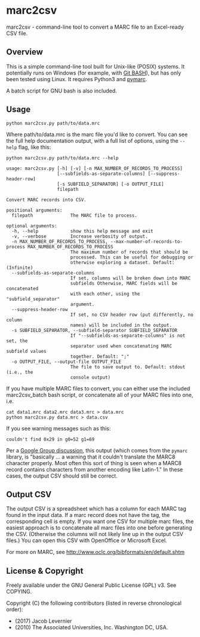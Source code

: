 marc2csv
========

marc2csv - command-line tool to convert a MARC file to an Excel-ready CSV file.

Overview
--------

This is a simple command-line tool built for Unix-like (POSIX) systems.
It potentially runs on Windows (for example, with [Git BASH](https://git-for-windows.github.io/)), but has only been tested using Linux.
It requires Python3 and [pymarc](http://pypi.python.org/pypi/pymarc).

A batch script for GNU bash is also included.

Usage
-----

    python marc2csv.py path/to/data.mrc

Where path/to/data.mrc is the marc file you'd like to convert.
You can see the full help documentation output, with a full list of options, using the `--help` flag, like this:

    python marc2csv.py path/to/data.mrc --help

```
usage: marc2csv.py [-h] [-v] [-n MAX_NUMBER_OF_RECORDS_TO_PROCESS]
                   [--subfields-as-separate-columns] [--suppress-header-row]
                   [-s SUBFIELD_SEPARATOR] [-o OUTPUT_FILE]
                   filepath

Convert MARC records into CSV.

positional arguments:
  filepath              The MARC file to process.

optional arguments:
  -h, --help            show this help message and exit
  -v, --verbose         Increase verbosity of output.
  -n MAX_NUMBER_OF_RECORDS_TO_PROCESS, --max-number-of-records-to-process MAX_NUMBER_OF_RECORDS_TO_PROCESS
                        The maximum number of records that should be
                        processed. This can be useful for debugging or
                        otherwise exploring a dataset. Default: (Infinite)
  --subfields-as-separate-columns
                        If set, columns will be broken down into MARC
                        subfields Otherwise, MARC fields will be concatenated
                        with each other, using the "subfield_separator"
                        argument.
  --suppress-header-row
                        If set, no CSV header row (put differently, no column
                        names) will be included in the output.
  -s SUBFIELD_SEPARATOR, --subfield-separator SUBFIELD_SEPARATOR
                        If "--subfields-as-separate-columns" is not set, the
                        separator used when concatenating MARC subfield values
                        together. Default: ";"
  -o OUTPUT_FILE, --output-file OUTPUT_FILE
                        The file to save output to. Default: stdout (i.e., the
                        console output)
```

If you have multiple MARC files to convert, you can either use the included
marc2csv_batch bash script, or concatenate all of your MARC files into one,
i.e.

    cat data1.mrc data2.mrc data3.mrc > data.mrc
    python marc2csv.py data.mrc > data.csv

If you see warning messages such as this:

    couldn't find 0x29 in g0=52 g1=69

Per a [Google Group discussion](https://groups.google.com/forum/#!topic/pymarc/Gued5iyupC0), this output (which comes from the `pymarc` library, is "basically ... a warning that it couldn't translate the MARC8 character properly. Most often this sort of thing is seen when a MARC8 record contains characters from another encoding like Latin-1." In these cases, the output CSV should still be correct.

Output CSV
----------

The output CSV is a spreadsheet which has a column for each MARC tag found in
the input data.  If a marc record does not have the tag, the corresponding cell
is empty.  If you want one CSV for multiple marc files, the easiest approach is
to concatenate all marc files into one before generating the CSV.  (Otherwise
the columns will not likely line up in the output CSV files.)  You can open
this CSV with OpenOffice or Microsoft Excel.

For more on MARC, see http://www.oclc.org/bibformats/en/default.shtm

License & Copyright
-------------------

Freely available under the GNU General Public License (GPL) v3.  See COPYING.

Copyright (C) the following contributors (listed in reverse chronological order):

- (2017) Jacob Levernier
- (2010) The Associated Universities, Inc. Washington DC, USA.
